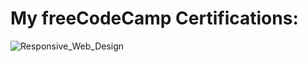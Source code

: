 # My freeCodeCamp Certifications:

![Responsive_Web_Design](https://github.com/wetresfall/freeCodeCamp/assets/77758805/33c985e3-e1e8-447b-a33b-358916dbb2b1)

